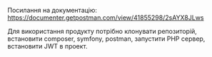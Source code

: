 Посилання на документацію: https://documenter.getpostman.com/view/41855298/2sAYX8JLws

Для використання продукту потрібно клонувати репозиторій, вcтановити composer, symfony, postman, запустити PHP сервер, встановити JWT в проект.